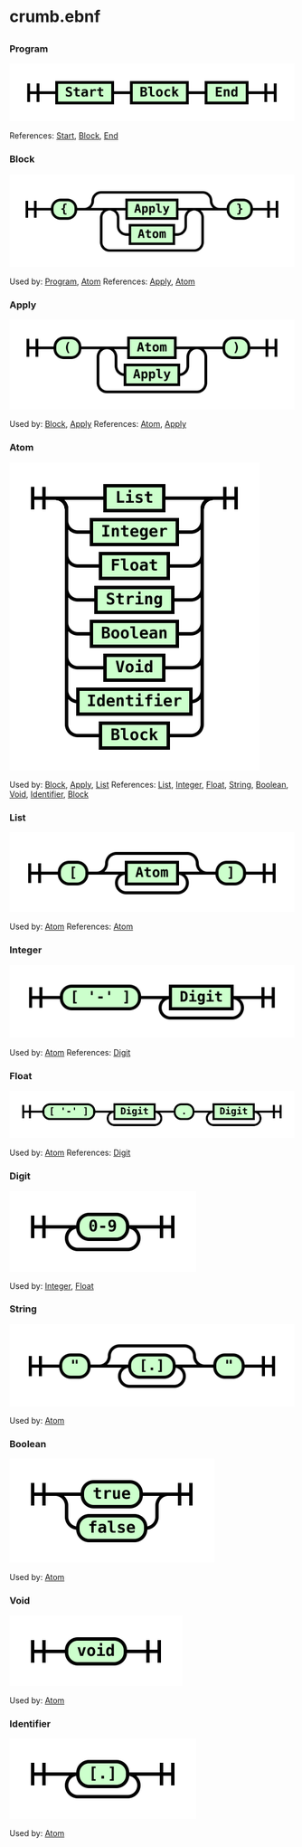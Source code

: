 
# crumb.ebnf

## 


### Program

![Program](./diagram/Program.svg)

References: [Start](#Start), [Block](#Block), [End](#End)

### Block

![Block](./diagram/Block.svg)

Used by: [Program](#Program), [Atom](#Atom)
References: [Apply](#Apply), [Atom](#Atom)

### Apply

![Apply](./diagram/Apply.svg)

Used by: [Block](#Block), [Apply](#Apply)
References: [Atom](#Atom), [Apply](#Apply)

### Atom

![Atom](./diagram/Atom.svg)

Used by: [Block](#Block), [Apply](#Apply), [List](#List)
References: [List](#List), [Integer](#Integer), [Float](#Float), [String](#String), [Boolean](#Boolean), [Void](#Void), [Identifier](#Identifier), [Block](#Block)

### List

![List](./diagram/List.svg)

Used by: [Atom](#Atom)
References: [Atom](#Atom)

### Integer

![Integer](./diagram/Integer.svg)

Used by: [Atom](#Atom)
References: [Digit](#Digit)

### Float

![Float](./diagram/Float.svg)

Used by: [Atom](#Atom)
References: [Digit](#Digit)

### Digit

![Digit](./diagram/Digit.svg)

Used by: [Integer](#Integer), [Float](#Float)

### String

![String](./diagram/String.svg)

Used by: [Atom](#Atom)

### Boolean

![Boolean](./diagram/Boolean.svg)

Used by: [Atom](#Atom)

### Void

![Void](./diagram/Void.svg)

Used by: [Atom](#Atom)

### Identifier

![Identifier](./diagram/Identifier.svg)

Used by: [Atom](#Atom)

